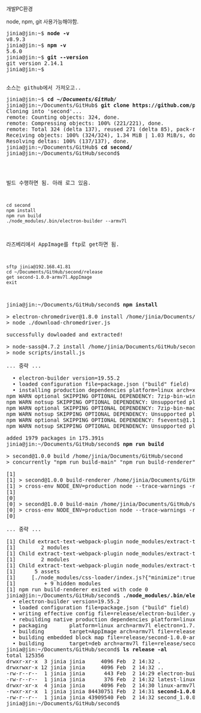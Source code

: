 개발PC환경

node, npm, git 사용가능해야함. 
<pre>
jinia@jin:~$ <b>node -v</b>
v8.9.3
jinia@jin:~$ <b>npm -v</b>
5.6.0
jinia@jin:~$ <b>git --version</b>
git version 2.14.1
jinia@jin:~$ 
<pre>

소스는 github에서 가져오고.. 
<pre>
jinia@jin:~$ <b>cd <i>~/Documents/GitHub/</i></b>
jinia@jin:~/Documents/GitHub$ <b>git clone https://github.com/poscoict-arvrmr/second.git</b>
Cloning into 'second'...
remote: Counting objects: 324, done.
remote: Compressing objects: 100% (221/221), done.
remote: Total 324 (delta 137), reused 271 (delta 85), pack-reused 0
Receiving objects: 100% (324/324), 1.34 MiB | 1.03 MiB/s, done.
Resolving deltas: 100% (137/137), done.
jinia@jin:~/Documents/GitHub$ <b>cd second/</b>
jinia@jin:~/Documents/GitHub/second$
</pre>


빌드 수행하면 됨. 아래 로그 있음. 
```
cd second
npm install
npm run build
./node_modules/.bin/electron-builder --armv7l
```

라즈베리에서 AppImage를 ftp로 get하면 됨. 
```
sftp jinia@192.168.41.81
cd ~/Documents/GitHub/second/release
get second-1.0.0-armv7l.AppImage
exit
```


<pre>
jinia@jin:~/Documents/GitHub/second$ <b>npm install</b>

> electron-chromedriver@1.8.0 install /home/jinia/Documents/GitHub/second/node_modules/electron-chromedriver
> node ./download-chromedriver.js

successfully dowloaded and extracted!

> node-sass@4.7.2 install /home/jinia/Documents/GitHub/second/node_modules/node-sass
> node scripts/install.js

... 중략 ...

  • electron-builder version=19.55.2
  • loaded configuration file=package.json ("build" field)
  • installing production dependencies platform=linux arch=x64 appDir=/home/jinia/Documents/GitHub/second/app
npm WARN optional SKIPPING OPTIONAL DEPENDENCY: 7zip-bin-win@2.1.1 (node_modules/7zip-bin-win):
npm WARN notsup SKIPPING OPTIONAL DEPENDENCY: Unsupported platform for 7zip-bin-win@2.1.1: wanted {"os":"win32","arch":"any"} (current: {"os":"linux","arch":"x64"})
npm WARN optional SKIPPING OPTIONAL DEPENDENCY: 7zip-bin-mac@1.0.1 (node_modules/7zip-bin-mac):
npm WARN notsup SKIPPING OPTIONAL DEPENDENCY: Unsupported platform for 7zip-bin-mac@1.0.1: wanted {"os":"darwin","arch":"any"} (current: {"os":"linux","arch":"x64"})
npm WARN optional SKIPPING OPTIONAL DEPENDENCY: fsevents@1.1.3 (node_modules/fsevents):
npm WARN notsup SKIPPING OPTIONAL DEPENDENCY: Unsupported platform for fsevents@1.1.3: wanted {"os":"darwin","arch":"any"} (current: {"os":"linux","arch":"x64"})

added 1979 packages in 175.391s
jinia@jin:~/Documents/GitHub/second$ <b>npm run build</b>

> second@1.0.0 build /home/jinia/Documents/GitHub/second
> concurrently "npm run build-main" "npm run build-renderer"

[1] 
[1] > second@1.0.0 build-renderer /home/jinia/Documents/GitHub/second
[1] > cross-env NODE_ENV=production node --trace-warnings -r babel-register ./node_modules/webpack/bin/webpack --config webpack.config.renderer.prod.js --colors
[1] 
[0] 
[0] > second@1.0.0 build-main /home/jinia/Documents/GitHub/second
[0] > cross-env NODE_ENV=production node --trace-warnings -r babel-register ./node_modules/webpack/bin/webpack --config webpack.config.main.prod.js --colors
[0] 

... 중략 ...

[1] Child extract-text-webpack-plugin node_modules/extract-text-webpack-plugin/dist node_modules/css-loader/index.js??ref--2-1!app/components/Mymenu.css:
[1]        2 modules
[1] Child extract-text-webpack-plugin node_modules/extract-text-webpack-plugin/dist node_modules/css-loader/index.js??ref--2-1!app/components/Home.css:
[1]        2 modules
[1] Child extract-text-webpack-plugin node_modules/extract-text-webpack-plugin/dist node_modules/css-loader/index.js??ref--1-2!app/app.global.css:
[1]      5 assets
[1]     [./node_modules/css-loader/index.js?{"minimize":true}!./app/app.global.css] ./node_modules/css-loader?{"minimize":true}!./app/app.global.css 698 bytes {0} [built]
[1]         + 9 hidden modules
[1] npm run build-renderer exited with code 0
jinia@jin:~/Documents/GitHub/second$ <b>./node_modules/.bin/electron-builder --armv7l</b>
  • electron-builder version=19.55.2
  • loaded configuration file=package.json ("build" field)
  • writing effective config file=release/electron-builder.yaml
  • rebuilding native production dependencies platform=linux arch=armv7l
  • packaging       platform=linux arch=armv7l electron=1.7.11 appOutDir=release/linux-armv7l-unpacked
  • building        target=AppImage arch=armv7l file=release/second-1.0.0-armv7l.AppImage
  • building embedded block map file=release/second-1.0.0-armv7l.AppImage
  • building        target=deb arch=armv7l file=release/second_1.0.0_armv7l.deb
jinia@jin:~/Documents/GitHub/second$ <b>ls release -al</b>
total 125356
drwxr-xr-x  3 jinia jinia     4096 Feb  2 14:32 .
drwxrwxr-x 12 jinia jinia     4096 Feb  2 14:32 ..
-rw-r--r--  1 jinia jinia      443 Feb  2 14:29 electron-builder.yaml
-rw-r--r--  1 jinia jinia      376 Feb  2 14:32 latest-linux-armv7l.yml
drwxr-xr-x  4 jinia jinia     4096 Feb  2 14:30 linux-armv7l-unpacked
-rwxr-xr-x  1 jinia jinia 84430751 Feb  2 14:31 <b>second-1.0.0-armv7l.AppImage</b>
-rw-r--r--  1 jinia jinia 43909540 Feb  2 14:32 second_1.0.0_armv7l.deb
jinia@jin:~/Documents/GitHub/second$ 
</pre>
